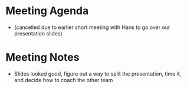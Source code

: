 # Meeting Agenda
* (cancelled due to earlier short meeting with Hans to go over our presentation slides)

# Meeting Notes
* Slides looked good, figure out a way to split the presentation, time it, and decide how to coach the other team
